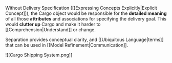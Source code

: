Without Delivery Specification ([[Expressing Concepts Explicitly|Explicit Concept]]), the Cargo object would be responsible for the **detailed meaning** of all those **attributes** and associations for specifying the delivery goal. This would **clutter up** Cargo and make it harder to [[Comprehension|Understand]] or change.

Separation provides conceptual clarity, and [[Ubiquitous Language|terms]] that can be used in [[Model Refinement|Communication]].

![[Cargo Shipping System.png]]